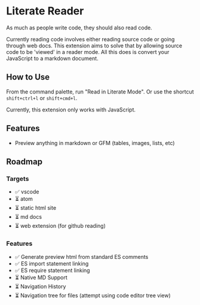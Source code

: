 # Literate Reader

As much as people write code, they should also read code.

Currently reading code involves either reading source code or going through web docs. This extension aims to solve that by allowing source code to be 'viewed' in a reader mode. All this does is convert your JavaScript to a markdown document.

## How to Use

From the command palette, run "Read in Literate Mode". Or use the shortcut `shift+ctrl+l` or `shift+cmd+l`.

Currently, this extension only works with JavaScript.

## Features

* Preview anything in markdown or GFM (tables, images, lists, etc)

## Roadmap

### Targets

- ✅ vscode
- ⏳ atom
- ⏳ static html site
- ⏳ md docs
- ⏳ web extension (for github reading)

### Features

- ✅ Generate preview html from standard ES comments
- ✅ ES import statement linking
- ✅ ES require statement linking
- ⏳ Native MD Support
- ⏳ Navigation History
- ⏳ Navigation tree for files (attempt using code editor tree view)
